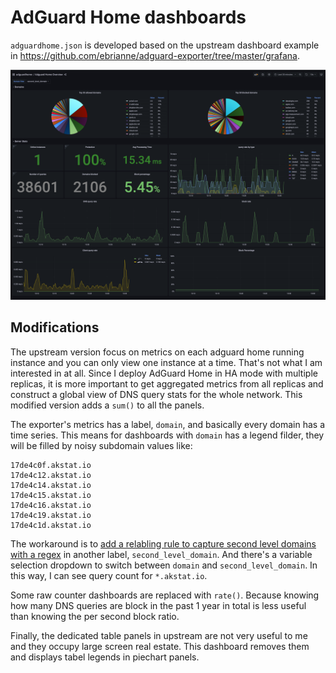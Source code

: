 # AdGuard Home dashboards

`adguardhome.json` is developed based on the upstream dashboard example in https://github.com/ebrianne/adguard-exporter/tree/master/grafana.

![adguard-dashboard](adguard-dashboard.png)

## Modifications

The upstream version focus on metrics on each adguard home running instance and you can only view one instance at a time. That's not what I am interested in at all. Since I deploy AdGuard Home in HA mode with multiple replicas, it is more important to get aggregated metrics from all replicas and construct a global view of DNS query stats for the whole network. This modified version adds a `sum()` to all the panels.

The exporter's metrics has a label, `domain`, and basically every domain has a time series. This means for dashboards with `domain` has a legend filder, they will be filled by noisy subdomain values like:

```
17de4c0f.akstat.io
17de4c12.akstat.io
17de4c14.akstat.io
17de4c15.akstat.io
17de4c16.akstat.io
17de4c19.akstat.io
17de4c1d.akstat.io
```

The workaround is to [add a relabling rule to capture second level domains with a regex](../../../adguardhome/servicemonitor.yaml) in another label, `second_level_domain`. And there's a variable selection dropdown to switch between `domain` and `second_level_domain`. In this way, I can see query count for `*.akstat.io`.

Some raw counter dashboards are replaced with `rate()`. Because knowing how many DNS queries are block in the past 1 year in total is less useful than knowing the per second block ratio.

Finally, the dedicated table panels in upstream are not very useful to me and they occupy large screen real estate. This dashboard removes them and displays tabel legends in piechart panels.
